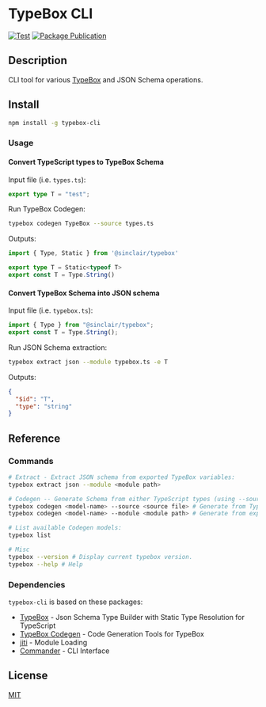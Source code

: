 # TypeBox CLI
[![Test](../../actions/workflows/test.yml/badge.svg)](../../actions/workflows/test.yml)
[![Package Publication](../../actions/workflows/publish_package.yml/badge.svg)](../../actions/workflows/publish_package.yml)

## Description

CLI tool for various [TypeBox](https://github.com/sinclairzx81/typebox) and JSON Schema operations.

## Install

```bash
npm install -g typebox-cli
```

### Usage

#### Convert TypeScript types to TypeBox Schema

Input file (i.e. `types.ts`):
```ts
export type T = "test";
```
Run TypeBox Codegen:

```bash
typebox codegen TypeBox --source types.ts
```
Outputs:

```ts 
import { Type, Static } from '@sinclair/typebox'

export type T = Static<typeof T>
export const T = Type.String()
```

#### Convert TypeBox Schema into JSON schema

Input file (i.e. `typebox.ts`):
```ts 
import { Type } from "@sinclair/typebox";
export const T = Type.String();
```
Run JSON Schema extraction:

```bash 
typebox extract json --module typebox.ts -e T
```

Outputs:
```json 
{
  "$id": "T",
  "type": "string"
}
```

## Reference

### Commands

```bash 
# Extract - Extract JSON schema from exported TypeBox variables:
typebox extract json --module <module path>

# Codegen -- Generate Schema from either TypeScript types (using --source) or TypeBox schema (using --module):
typebox codegen <model-name> --source <source file> # Generate from TypeScript Types.
typebox codegen <model-name> --module <module path> # Generate from exported TypeBox Schema values.

# List available Codegen models:
typebox list

# Misc
typebox --version # Display current typebox version.
typebox --help # Help
```

### Dependencies

`typebox-cli` is based on these packages:

- [TypeBox](https://github.com/sinclairzx81/typebox) - Json Schema Type Builder with Static Type Resolution for TypeScript
- [TypeBox Codegen](https://github.com/sinclairzx81/typebox-codegen) - Code Generation Tools for TypeBox
- [jiti](https://github.com/unjs/jiti) - Module Loading
- [Commander](https://github.com/tj/commander.js) - CLI Interface

## License 

[MIT](LICENSE)